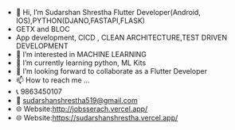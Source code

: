 - 👋 Hi, I’m Sudarshan Shrestha Flutter Developer(Android, IOS),PYTHON(DJANO,FASTAPI,FLASK)
- GETX and BLOC
- App development, CICD , CLEAN ARCHITECTURE,TEST DRIVEN DEVELOPMENT
- 👀 I’m interested in MACHINE LEARNING
- 🌱 I’m currently learning python, ML Kits 
- 💞️ I’m looking forward to collaborate as a Flutter Developer
- 📫 How to reach me ...
- 📞 9863450107
- 📧 sudarshanshrestha519@gmail.com
- 🌐 Website:http://jobsserach.vercel.app/
- 🌐 Website:https://sudarshanshrestha.vercel.app/
<!---
Sudarshan519/Sudarshan519 is a ✨ special ✨ repository because its `README.md` (this file) appears on your GitHub profile.
You can click the Preview link to take a look at your changes.
--->

